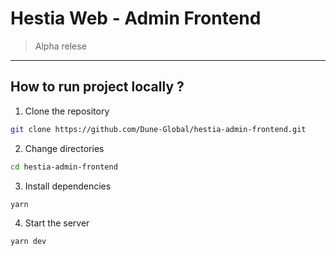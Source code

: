 # Hestia Web - Admin Frontend

> Alpha relese

---

## How to run project locally ?

1. Clone the repository

```bash
git clone https://github.com/Dune-Global/hestia-admin-frontend.git
```

2. Change directories

```bash
cd hestia-admin-frontend
```

3. Install dependencies

```bash
yarn
```

4. Start the server

```bash
yarn dev
```
